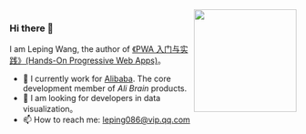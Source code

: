 <img align="right" src="https://user-images.githubusercontent.com/11046969/148767288-335581aa-1b72-49ea-b7d8-839e1bd5d132.png" height="180" />

### Hi there 👋

I am Leping Wang, the author of [《PWA 入门与实践》(Hands-On Progressive Web Apps)](https://item.jd.com/12855174.html)。

- 🔭 I currently work for [Alibaba](https://github.com/alibaba). The core development member of *Ali Brain* products.
- 👯 I am looking for developers in data visualization。
- 📫 How to reach me: leping086@vip.qq.com

<!--
**lecepin/lecepin** is a ✨ _special_ ✨ repository because its `README.md` (this file) appears on your GitHub profile.

Here are some ideas to get you started:

- 🔭 I’m currently working on ...
- 🌱 I’m currently learning ...
- 👯 I’m looking to collaborate on ...
- 🤔 I’m looking for help with ...
- 💬 Ask me about ...
- 📫 How to reach me: leping086@vip.qq.com
- 😄 Pronouns: ...
- ⚡ Fun fact: ...


-->
